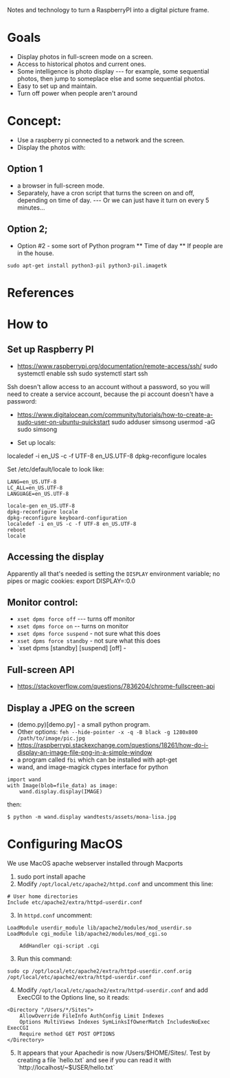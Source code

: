 Notes and technology to turn a RaspberryPI into a digital picture frame.

# Goals
* Display photos in full-screen mode on a screen.
* Access to historical photos and current ones.
* Some intelligence is photo display --- for example, some sequential photos, then jump to someplace else and some sequential photos.
* Easy to set up and maintain.
* Turn off power when people aren't around

# Concept:
- Use a raspberry pi connected to a network and the screen.
- Display the photos with:

## Option 1
- a browser in full-screen mode.
- Separately, have a cron script that turns the screen on and off, depending on time of day.
  --- Or we can just have it turn on every 5 minutes...

## Option 2;
- Option #2 - some sort of Python program
** Time of day
** If people are in the house.

```
sudo apt-get install python3-pil python3-pil.imagetk
```



# References


# How to
## Set up Raspberry PI
- https://www.raspberrypi.org/documentation/remote-access/ssh/
    sudo systemctl enable ssh
    sudo systemctl start ssh

Ssh doesn't allow access to an account without a password, so you will need to create a service account, because the pi account doesn't have a password:

- https://www.digitalocean.com/community/tutorials/how-to-create-a-sudo-user-on-ubuntu-quickstart
    sudo adduser simsong
    usermod -aG sudo simsong


- Set up locals:

localedef -i en_US -c -f UTF-8 en_US.UTF-8
dpkg-reconfigure locales

Set /etc/default/locale to look like:
```
LANG=en_US.UTF-8
LC_ALL=en_US.UTF-8
LANGUAGE=en_US.UTF-8
```

    locale-gen en_US.UTF-8
    dpkg-reconfigure locale
    dpkg-reconfigure keyboard-configuration
    localedef -i en_US -c -f UTF-8 en_US.UTF-8
    reboot
    locale

## Accessing the display

Apparently all that's needed is setting the `DISPLAY` environment variable; no pipes or magic cookies:
    export DISPLAY=:0.0

## Monitor control:
* `xset dpms force off` --- turns off monitor
* `xset dpms force on` -- turns on monitor
* `xset dpms force suspend` - not sure what this does
* `xset dpms force standby` - not sure what this does
* `xset dpms [standby] [suspend] [off] -


## Full-screen API
- https://stackoverflow.com/questions/7836204/chrome-fullscreen-api

## Display a JPEG on the screen
- (demo.py)[demo.py] - a small python program.
- Other options:
```feh --hide-pointer -x -q -B black -g 1280x800 /path/to/image/pic.jpg```
- https://raspberrypi.stackexchange.com/questions/18261/how-do-i-display-an-image-file-png-in-a-simple-window
- a program called `fbi` which can be installed with apt-get
- wand, and image-magick ctypes interface for python
```
import wand
with Image(blob=file_data) as image:
    wand.display.display(IMAGE)
```
then:
```
$ python -m wand.display wandtests/assets/mona-lisa.jpg
```


# Configuring MacOS
We use MacOS apache webserver installed through Macports

1. sudo port install apache
2. Modify `/opt/local/etc/apache2/httpd.conf` and uncomment this line:

```
# User home directories
Include etc/apache2/extra/httpd-userdir.conf
```

3. In `httpd.conf` uncomment:

```
LoadModule userdir_module lib/apache2/modules/mod_userdir.so
LoadModule cgi_module lib/apache2/modules/mod_cgi.so

    AddHandler cgi-script .cgi

```


3. Run this command:

```
sudo cp /opt/local/etc/apache2/extra/httpd-userdir.conf.orig /opt/local/etc/apache2/extra/httpd-userdir.conf
```

4. Modify `/opt/local/etc/apache2/extra/httpd-userdir.conf` and add ExecCGI to the Options line, so it reads:

```
<Directory "/Users/*/Sites">
    AllowOverride FileInfo AuthConfig Limit Indexes
    Options MultiViews Indexes SymLinksIfOwnerMatch IncludesNoExec ExecCGI
    Require method GET POST OPTIONS
</Directory>
```

5. It appears that your Apachedir is now /Users/$HOME/Sites/. Test by creating a file `hello.txt` and see if you can read it with `http://localhost/~$USER/hello.txt`




